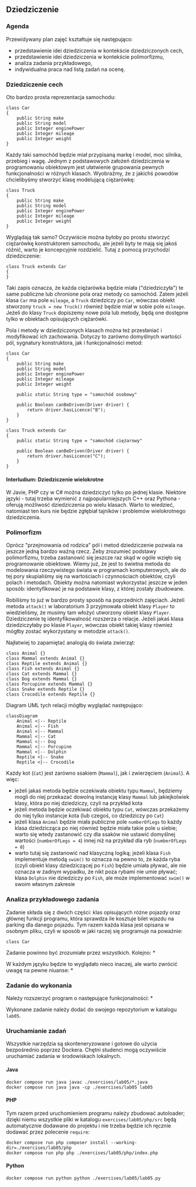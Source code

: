 ## Dziedziczenie

### Agenda
Przewidywany plan zajęć kształtuje się następująco:
* przedstawienie idei dziedziczenia w kontekście dziedziczonych cech,
* przedstawienie idei dziedziczenia w kontekście polimorfizmu, 
* analiza zadania przykładowego,
* indywidualna praca nad listą zadań na ocenę.

### Dziedziczenie cech
Oto bardzo prosta reprezentacja samochodu:
```
class Car
{
    public String make
    public String model
    public Integer enginePower
    public Integer mileage
    public Integer weight
}
```

Każdy taki samochód będzie miał przypisaną markę i model, moc silnika, przebieg i wagę. Jednym z podstawowych założeń dziedziczenia w programowaniu obiektowym jest ułatwienie grupowania pewnych funkcjonalności w różnych klasach. Wyobraźmy, że z jakichś powodów chcielibyśmy stworzyć klasę modelującą ciężarówkę:
```
class Truck
{
    public String make
    public String model
    public Integer enginePower
    public Integer mileage
    public Integer weight
}
```

Wyglądają tak samo? Oczywiście można byłoby po prostu stworzyć ciężarówkę konstruktorem samochodu, ale jeżeli byty te mają się jakoś różnić, warto je koncepcyjnie rozdzielić. Tutaj z pomocą przychodzi dziedziczenie:
```
class Truck extends Car
{
}
```

Taki zapis oznacza, że każda ciężarówka będzie miała ("dziedziczyła") te same publiczne lub chronione pola oraz metody co samochód. Zatem jeżeli klasa `Car` ma pole `mileage`, a `Truck` dziedziczy po `Car`, wówczas obiekt stworzony `truck = new Truck()` również będzie miał w sobie pole `mileage`. Jeżeli do klasy `Truck` dopiszemy nowe pola lub metody, będą one dostępne tylko w obiektach opisujących ciężarówki.

Pola i metody w dziedziczonych klasach można też przesłaniać i modyfikować ich zachowania. Dotyczy to zarówno domyślnych wartości pól, sygnatury konstruktora, jak i funkcjonalności metod:
```
class Car
{
    public String make
    public String model
    public Integer enginePower
    public Integer mileage
    public Integer weight
   
    public static String type = "samochód osobowy"
    
    public Boolean canBeDriven(Driver driver) {
        return driver.hasLicence("B");
    }
}

class Truck extends Car
{
    public static String type = "samochód ciężarowy"
    
    public Boolean canBeDriven(Driver driver) {
        return driver.hasLicence("C");
    }
}
```

#### Interludium: Dziedziczenie wielokrotne
W Javie, PHP czy w C# można dziedziczyć tylko po jednej klasie. Niektóre języki - tutaj trzeba wymienić z najpopularniejszych C++ oraz Pythona - oferują możliwość dziedziczenia po wielu klasach. Warto to wiedzieć, natomiast ten kurs nie będzie zgłębiał tajników i problemów wielokrotnego dziedziczenia.

### Polimorfizm
Oprócz "przejmowania od rodzica" pól i metod dziedziczenie pozwala na jeszcze jedną bardzo ważną rzecz. Żeby zrozumieć podstawy polimorfizmu, trzeba zastanowić się jeszcze raz skąd w ogóle wzięło się programowanie obiektowe. Wiemy już, że jest to świetna metoda do modelowania rzeczywistego świata w programach komputerowych, ale do tej pory skupialiśmy się na wartościach i czynnościach obiektów, czyli polach i metodach. Obiekty można natomiast wykorzystać jeszcze w jeden sposób: identyfikować je na podstawie klasy, z której zostały zbudowane.

Robiliśmy to już w bardzo prosty sposób na poprzednich zajęciach. Jeżeli metoda `attack()` w laboratorium 3 przyjmowała obiekt klasy `Player` to wiedzieliśmy, że musimy tam włożyć utworzony obiekt klasy `Player`. Dziedziczenie tę identyfikowalność rozszerza o relacje. Jeżeli jakaś klasa dziedziczyłaby po klasie `Player`, wówczas obiekt takiej klasy również mógłby zostać wykorzystany w metodzie `attack()`. 

Najłatwiej to zapamiętać analogią do świata zwierząt:
```
class Animal {}
class Mammal extends Animal {}
class Reptile extends Animal {}
class Fish extends Animal {}
class Cat extends Mammal {}
class Dog extends Mammal {}
class Porcupine extends Mammal {}
class Snake extends Reptile {}
class Crocodile extends Reptile {}
```

Diagram UML tych relacji mógłby wyglądać następująco:
```mermaid
classDiagram
    Animal <|-- Reptile
    Animal <|-- Fish
    Animal <|-- Mammal
    Mammal <|-- Cat
    Mammal <|-- Dog
    Mammal <|-- Porcupine
    Mammal <|-- Dolphin
    Reptile <|-- Snake
    Reptile <|-- Crocodile
```

Każdy kot (`Cat`) jest zarówno ssakiem (`Mammal`), jak i zwierzęciem (`Animal`). A więc:
* jeżeli jakaś metoda będzie oczekiwała obiektu typu `Mammal`, będziemy mogli do niej przekazać dowolną instancję klasy `Mammal` lub jakiejkolwiek klasy, która po niej dziedziczy, czyli na przykład kota
* jeżeli metoda będzie oczekiwać obiektu typu `Cat`, wówczas przekażemy do niej tylko instancje kota (lub czegoś, co dziedziczy po `Cat`)
* jeżeli klasa `Animal` będzie miała publiczne pole `numberOfLegs` to każdy klasa dziedzicząca po niej również będzie miała takie pole u siebie; warto się wtedy zastanowić czy dla ssaków nie ustawić domyślnej wartości (`numberOfLegs = 4`) innej niż na przykład dla ryb (`numberOfLegs = 0`)
* warto tutaj się zastanowić nad klasyczną logiką; jeżeli klasa `Fish` implementuje metodą `swim()` to oznacza na pewno to, że każda ryba (czyli obiekt klasy dziedziczącej po `Fish`) będzie umiała pływać, ale nie oznacza w żadnym wypadku, że nikt poza rybami nie umie pływać; klasa `Dolphin` nie dziedziczy po `Fish`, ale może implementować `swim()` w swoim własnym zakresie

### Analiza przykładowego zadania
Zadanie składa się z dwóch części: klas opisujących różne pojazdy oraz głównej funkcji programu, która sprawdza ile kosztuje bilet wjazdu na parking dla danego pojazdu. Tym razem każda klasa jest opisana w osobnym pliku, czyli w sposób w jaki raczej się programuje na poważnie:
```
class Car
```

Zadanie powinno być zrozumiałe przez wszystkich. Kolejno:
* 

W każdym języku będzie to wyglądało nieco inaczej, ale warto zwrócić uwagę na pewne niuanse:
* 

### Zadanie do wykonania
Należy rozszerzyć program o następujące funkcjonalności:
* 

Wykonane zadanie należy dodać do swojego repozytorium w katalogu `lab05`.

### Uruchamianie zadań
Wszystkie narzędzia są skonteneryzowane i gotowe do użycia bezpośrednio poprzez Dockera. Chętni studenci mogą oczywiście uruchamiać zadania w środowiskach lokalnych.

#### Java
```
docker compose run java javac ./exercises/lab05/*.java
docker compose run java java -cp ./exercises/lab05 lab05
```

#### PHP
Tym razem przed uruchomieniem programu należy zbudować autoloader; dzięki niemu wszystkie pliki w katalogu `exercises/lab05/php/src` będą automatycznie dodawane do projektu i nie trzeba będzie ich ręcznie dodawać przez polecenie `require`:
```
docker compose run php composer install --working-dir=./exercises/lab05/php
docker compose run php php ./exercises/lab05/php/index.php
```

#### Python
```
docker compose run python python ./exercises/lab05/lab05.py
```
